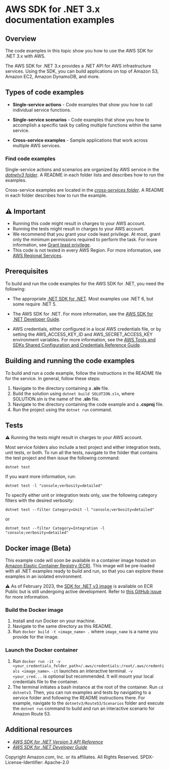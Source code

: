 # AWS SDK for .NET 3.x documentation examples

## Overview
The code examples in this topic show you how to use the AWS SDK for .NET 3.x with AWS.

The AWS SDK for .NET 3.x provides a .NET API for AWS infrastructure services. Using the SDK, you can build applications on top of Amazon S3, Amazon EC2, Amazon DynamoDB, and more.

## Types of code examples
* **Single-service actions** - Code examples that show you how to call individual service functions.

* **Single-service scenarios** - Code examples that show you how to accomplish a specific task by calling multiple functions within the same service.

* **Cross-service examples** - Sample applications that work across multiple AWS services.

### Find code examples
Single-service actions and scenarios are organized by AWS service in the [*dotnetv3 folder*](/dotnetv3/). A README in each folder lists and describes how to run the examples.

Cross-service examples are located in the [*cross-services folder*](/dotnetv3/cross-service/). A README in each folder describes how to run the example.

## ⚠️ Important
* Running this code might result in charges to your AWS account.
* Running the tests might result in charges to your AWS account.
*  We recommend that you grant your code least privilege. At most, grant only the minimum permissions required to perform the task. For more information, see [Grant least privilege](https://docs.aws.amazon.com/IAM/latest/UserGuide/best-practices.html#grant-least-privilege).
* This code is not tested in every AWS Region. For more information, see [AWS Regional Services](https://aws.amazon.com/about-aws/global-infrastructure/regional-product-services).

## Prerequisites

To build and run the code examples for the AWS SDK for .NET, you need the following:

- The appropriate [.NET SDK for .NET](https://dotnet.microsoft.com/en-us/download/visual-studio-sdks). Most examples use .NET 6, but some require .NET 5.

- The AWS SDK for .NET. For more information, see the [AWS SDK for .NET
Developer Guide](https://docs.aws.amazon.com/sdk-for-net/latest/developer-guide/welcome.html).

- AWS credentials, either configured in a local AWS credentials file, or by
setting the AWS_ACCESS_KEY_ID and AWS_SECRET_ACCESS_KEY environment variables.
For more information, see the [AWS Tools and SDKs Shared Configuration and Credentials Reference Guide](https://docs.aws.amazon.com/credref/latest/refdocs/overview.html).

## Building and running the code examples

To build and run a code example, 
follow the instructions in the README file for the service.
In general, follow these steps:

1. Navigate to the directory containing a **.sln** file.
2. Build the solution using ```dotnet build SOLUTION.sln```, 
   where SOLUTION.sln is the name of the **.sln** file.
3. Navigate to the directory containing the code example
   and a **.csproj** file.
4. Run the project using the ```dotnet run``` command.

## Tests
⚠️ Running the tests might result in charges to your AWS account.

Most service folders also include a test project and either integration tests, unit tests, or both. 
To run all the tests, navigate to the folder that contains the test project and then issue the following command:

```
dotnet test
```

If you want more information, run:

```
dotnet test -l "console;verbosity=detailed"
```

To specify either unit or integration tests only, use the following category filters with the desired verbosity:
```
dotnet test --filter Category=Unit -l "console;verbosity=detailed"
```
or
```
dotnet test --filter Category=Integration -l "console;verbosity=detailed"
```

## Docker image (Beta)
This example code will soon be available in a container image
hosted on [Amazon Elastic Container Registry (ECR)](https://docs.aws.amazon.com/AmazonECR/latest/userguide/what-is-ecr.html). This image will be pre-loaded 
with all .NET examples ready to build and run, so that you can explore
these examples in an isolated environment.

⚠️ As of February 2023, the [SDK for .NET v3 image](https://gallery.ecr.aws/b4v4v1s0/dotnetv3) is available on ECR Public but is still
undergoing active development. Refer to 
[this GitHub issue](https://github.com/awsdocs/aws-doc-sdk-examples/issues/4126) 
for more information. 

### Build the Docker image

1. Install and run Docker on your machine.
2. Navigate to the same directory as this README.
3. Run `docker build -t <image_name> .` where `image_name` is a name you provide for the image.

### Launch the Docker container

1. Run `docker run -it -v <your_credentials_folder_path>/.aws/credentials:/root/.aws/credentials <image_name>`. `-it` launches an
   interactive terminal. `-v <your_cred...` is optional but recommended. It will mount your local credentials
   file to the container.
2. The terminal initiates a bash instance at the root of the container. Run `cd dotnetv3`. Then, you
   can run examples and tests by navigating to a service folder and following the README instructions there. 
   For example, navigate to the `dotnetv3/Route53/Scenarios` folder and execute the `dotnet run` command to build and run an interactive scenario for Amazon Route 53.

## Additional resources

* [*AWS SDK for .NET Version 3 API Reference*](https://docs.aws.amazon.com/sdkfornet/v3/apidocs/index.html)
* [*AWS SDK for .NET Developer Guide*](https://docs.aws.amazon.com/sdk-for-net/v3/developer-guide/welcome.html)

Copyright Amazon.com, Inc. or its affiliates. All Rights Reserved. SPDX-License-Identifier: Apache-2.0
